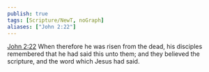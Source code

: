 ```yaml
---
publish: true
tags: [Scripture/NewT, noGraph]
aliases: ["John 2:22"]
---
```

[John 2:22](https://churchofjesuschrist.org/study/scriptures/nt/john/2?lang=eng&id=p22#p22) When therefore he was risen from the dead, his disciples remembered that he had said this unto them; and they believed the scripture, and the word which Jesus had said.
